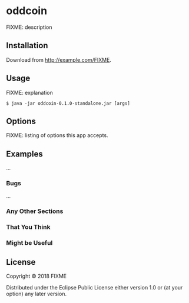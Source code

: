 # oddcoin

FIXME: description

## Installation

Download from http://example.com/FIXME.

## Usage

FIXME: explanation

    $ java -jar oddcoin-0.1.0-standalone.jar [args]

## Options

FIXME: listing of options this app accepts.

## Examples

...

### Bugs

...

### Any Other Sections
### That You Think
### Might be Useful

## License

Copyright © 2018 FIXME

Distributed under the Eclipse Public License either version 1.0 or (at
your option) any later version.
